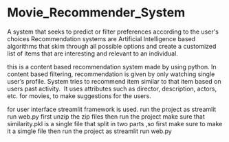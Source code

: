 # Movie_Recommender_System
A system that seeks to predict or filter preferences according to the user's choices
Recommendation systems are Artificial Intelligence based algorithms that skim through all possible options and create a customized list of items that are interesting and relevant to an individual.

this is a content based recommendation system made by using python.
In content based filtering, recommendation is given by only watching single user’s profile. System tries to recommend item similar to that item based on users past activity.
 It uses attributes such as  director, description, actors, etc. for movies, to make suggestions for the users.

for user interface streamlit framework is used.
run the project as   streamlit run web.py
first unzip the zip files then run the project
make sure that similarity.pkl is a single file that split in two parts ,so first make sure to make it a simgle file then run the project as streamlit run web.py
